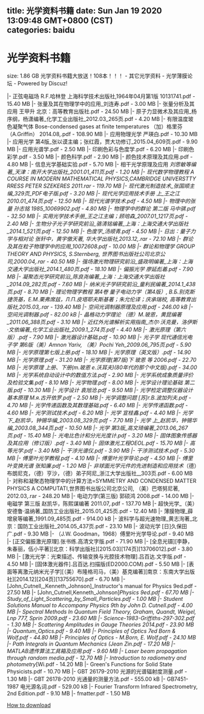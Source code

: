 
title: 光学资料书籍
date: Sun Jan 19 2020 13:09:48 GMT+0800 (CST)    
categories: baidu
---

# 光学资料书籍
size: 1.86 GB
 光学资料书籍大放送！108本！！！ - 其它光学资料 - 光学薄膜论坛 - Powered by Discuz!
 
|- 正弦电磁场 R.F.哈林登 上海科学技术出版社,1964年04月第1版 10131741.pdf - 15.40 MB
|- 张量及其在物理学中的应用_刘连寿.pdf - 3.00 MB
|- 张量分析及其应用 王甲升 北京：高等教育出版社.pdf - 24.50 MB
|- 原子力显微术及其应用_杨序纲，杨潇编著_化学工业出版社_2012.03_265页.pdf - 4.20 MB
|- 有限温度玻色凝聚气体 Bose-condensed gases at finite temperatures （加）格里芬（A.Griffin） 2014.08,.pdf - 108.90 MB
|- 应用物理光学 严瑛白.pdf - 10.30 MB
|- 应用光学 第4版_张以谟主编；张红霞，贾大功修订_2015.04_609页.pdf - 9.90 MB
|- 应用光谱学.pdf - 2.50 MB
|- 印刷色彩与色度学.pdf - 6.20 MB
|- 印刷色彩学.pdf - 3.50 MB
|- 颜色科学.pdf - 2.90 MB
|- 颜色技术原理及其应用.pdf - 4.80 MB
|- 信息光学基础实验.pdf - 5.70 MB
|- 相干光学原理及应用 _刘思敏等编著_天津：南开大学出版社_2001.01_411页.pdf - 1.20 MB
|- 现代数学物理教程 A COURSE IN MODERN MATHEMATICAL PHYSICS,CAMBRIDGE UNIVERSTTY RRESS  PETER SZEKERES 2011.rar - 119.70 MB
|- 现代激光制造技术_张国顺主编_329页_PDF电子版.pdf - 3.20 MB
|- 现代光学应用技术手册  上_王之江2010.01_474页.pdf - 12.50 MB
|- 现代光谱学技术.pdf - 4.50 MB
|- 物理中的张量 孙志铭 1985_10069902.pdf - 4.80 MB
|- 物理学中的群论 第二版 马中骐.pdf - 32.50 MB
|- 实用光学技术手册_王之江主编；顾培森_2007.01_1217页.pdf - 2.40 MB
|- 生物分子光子学研究前沿_骆清铭编著_上海：上海交通大学出版社_2014.1_521页.pdf - 12.50 MB
|- 色度学_汤顺青.pdf - 4.50 MB
|- 日出：量子力学与相对论 张轩中，黄宇傲天著, 华大学出版社,2013.12,.rar - 72.10 MB
|- 群论及其在粒子物理学中的应用_10072608.pdf - 10.00 MB
|- 群论和物理学 GROUP THEORY AND PHYSICS, S.Sternberg, 世界图书出版社公司北京公司,2000.04,.rar - 40.50 MB
|- 强场激光物理研究前沿_盛政明编著_上海：上海交通大学出版社_2014.1_480页.pdf - 18.10 MB
|- 偏振光学 廖延彪着.pdf - 7.90 MB
|- 凝聚态光学研究前沿_陈良尧编著_上海：上海交通大学出版社_2014.09_282页.pdf - 7.60 MB
|- 纳米光子学研究前沿_童利民编著_2014.1_438页.pdf - 8.70 MB
|- 理论物理学教程  第4卷  量子电动力学（第4版）, В.Б.别克斯捷茨基，Е.М.栗弗席兹，Л.П.皮塔耶夫斯基著；朱允伦译；庆承瑞校, 高等教育出版社,2015.03,.rar - 139.40 MB
|- 空间光调制器原理及应用.pdf - 246.00 kB
|- 空间光调制器.pdf - 82.00 kB
|- 晶格动力学理论 _（德）M.玻恩，黄昆编著_2011.06_388页.pdf - 3.10 MB
|- 近红外光谱解析实用指南_杰尔·沃克曼，洛伊斯·文依编著_化学工业出版社_2009.1_274页.pdf - 4.40 MB
|- 激光原理（第六版）.pdf - 7.90 MB
|- 激光器设计基础.pdf - 10.90 MB
|- 光子学 现代通信光电子学 第6版_（美）Amnon Yariv, （美）Pochi Yeh_2009.06_795页.pdf - 5.90 MB
|- 光学原理第七版上册.pdf - 18.10 MB
|- 光学原理（英文版）.pdf - 14.90 MB
|- 光学原理.pdf - 31.20 MB
|- 光学原理(第7版)下 玻恩 等 2006.pdf - 22.70 MB
|- 光学原理 上册、下册(m.玻恩 e.沃耳夫)(80年代的那个中文版).pdf - 34.00 MB
|- 光学系统自动设计中的数值方法.pdf - 2.90 MB
|- 光学系统成象质量评价及检验文集.pdf - 8.10 MB
|- 光学物理.pdf - 8.00 MB
|- 光学设计理论基础 第二版.pdf - 10.30 MB
|- 光学设计  袁旭沧.pdf - 9.50 MB
|- 光学检定调整仪器设计基本原理 M.я.古开依罗.pdf - 2.50 MB
|- 光学调整问题 [苏]г.B.波加列夫.pdf - 4.70 MB
|- 光学传递函数及其数理基础.pdf - 6.40 MB
|- 光学传递函数.pdf - 4.60 MB
|- 光学测试技术.pdf - 6.20 MB
|- 光学 宣桂鑫.pdf - 4.40 MB
|- 光学  下_赵凯华，钟锡华编_2003.08_329页.pdf - 7.70 MB
|- 光学  上_赵凯华，钟锡华编_2003.08_344页.pdf - 10.50 MB
|- 光学  第3版_高文琦编著_2013.06_267页.pdf - 15.40 MB
|- 光电比色计和分光光度计.pdf - 3.20 MB
|- 固体图象传感器及其应用（修订版）.pdf - 3.40 MB
|- 固体激光工程OEOL.pdf - 15.70 MB
|- 高等光学.pdf - 3.40 MB
|- 干涉光谱仪.pdf - 3.90 MB
|- 干涉测试技术.pdf - 5.30 MB
|- 傅里叶光学教程.pdf - 4.10 MB
|- 傅里叶光学导论.pdf - 4.50 MB
|- 傅里叶变换光谱 张知廉.pdf - 1.20 MB
|- 非球面光学元件的先进制造和应用技术_（德）布朗尼克，（德）亨沙，（德）弟子阿尼_浙江大学出版社__303页.pdf - 6.00 MB
|- 对称和凝聚态物理学中的计算方法=SYMMETRY AND CONDENSED MATTER PHYSICS A COMPUTATI,世界图书出版公司北京公司, （美）巴塔努尼著, 2012.03,.rar - 248.20 MB
|- 电动力学(第三版) 郭硕鸿 2008.pdf - 14.00 MB
|- 电磁学 第三版 赵凯华，陈熙谋编著 2011.07,.pdf - 137.70 MB
|- 超快光学_（美）安德鲁·温纳著_国防工业出版社_2015.01_425页.pdf - 12.40 MB
|- 薄膜物理_薛增泉等编著_1991.09_485页.pdf - 914.00 kB
|- 波科学与超光速物理_黄志洵著_北京：国防工业出版社_2014.05_437页.pdf - 23.10 MB
|- 波动光学 [日]久保田 广.pdf - 9.30 MB
|- （J.W. Goodman，1968）傅里叶光学导论.pdf - 9.40 MB
|- [正交偏振激光原理].张书练.高清文字版.pdf - 71.90 MB
|- [全息光镊][李静，朱春丽，伍小平著][北京：科学出版社][2015.03][174页][13706012].pdf - 3.80 MB
|- [激光光学：光束描述、传输变换与光腔技术物理].吕百达.文字版.pdf - 4.50 MB
|- [固体激光器件].吕百达.扫描版(ED2000.COM).pdf - 5.50 MB
|- [表面等离激元纳米光子学][（美）布隆格司马，（美）基克编著][南京：东南大学出版社][2014.12][204页][13755670].pdf - 6.70 MB
|- [John_Cutnell,_Kenneth_Johnson]_Instructor's manual for Physics 9ed.pdf - 27.50 MB
|- [John_Cutnell,Kenneth_Johnson]_Physics 9ed.pdf - 67.70 MB
|- Study_of_Light_Scattering_by_Small_Particles.pdf - 1.00 MB
|- Student Solutions Manual to Accompany Physics 9th by John D. Cutnell.pdf - 4.00 MB
|- Spectral Methods In Quantum Field Theory, Graham, Quandt, Weigel, Lnp 777, Sprin 2009.pdf - 23.60 MB
|- Science-1983-Griffiths-297-302.pdf - 1.30 MB
|- Scattering Amplitudes in Gauge Theories 2014.pdf - 23.90 MB
|- Quantum_Optics.pdf - 9.40 MB
|- Principles of Optics 7ed Born & Wolf.pdf - 44.80 MB
|- Principles of Optics - M.Born, E. Wolf.pdf - 24.10 MB
|- Path Integrals in Quantum Mechanics (Jean Zin.pdf - 17.20 MB
|- MATLAB遗传算法工具箱及应用.pdf - 9.60 MB
|- Laser beam propagation through random media.pdf - 12.70 MB
|- Introduction to radiometry and photometry_[Wi.pdf - 14.20 MB
|- Green's Functions for Solid State Physicists.pdf - 10.70 MB
|- GBT 26179-2010 光源的光谱辐射度测量.pdf - 1.30 MB
|- GBT 26178-2010 光通量的测量方法.pdf - 555.00 kB
|- GB7451-1987 电光源名词.pdf - 529.00 kB
|- Fourier Transform Infrared Spectrometry, 2nd Edition.pdf - 9.10 MB
|- fmatter.pdf - 1.50 MB

[How to download](https://bpcam.bemobtrk.com/go/2ceec3aa-1ca2-46d6-b9ff-aaa5c184517c?jno=671)